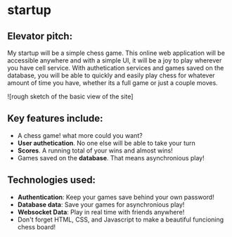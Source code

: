 # startup
## Elevator pitch: 
My startup will be a simple chess game. This online web application will be accessible anywhere and with a simple UI, it will be a joy to play wherever you have cell service. With authetication services and games saved on the database, you will be able to quickly and easily play chess for whatever amount of time you have, whether its a full game or just a couple moves. 

![rough sketch of the basic view of the site]


## Key features include:
- A chess game! what more could you want?
- __User authetication__. No one else will be able to take your turn
- __Scores__. A running total of your wins and almost wins!
- Games saved on the __database__. That means asynchronious play!

## Technologies used:
- __Authentication__: Keep your games save behind your own password!
- __Database data__: Save your games for asynchronious play!
- __Websocket Data__: Play in real time with friends anywhere!
- Don't forget HTML, CSS, and Javascript to make a beautiful funcioning chess board!

